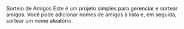 Sorteio de Amigos
Este é um projeto simples para gerenciar e sortear amigos. Você pode adicionar nomes de amigos à lista e, em seguida, sortear um nome aleatório.